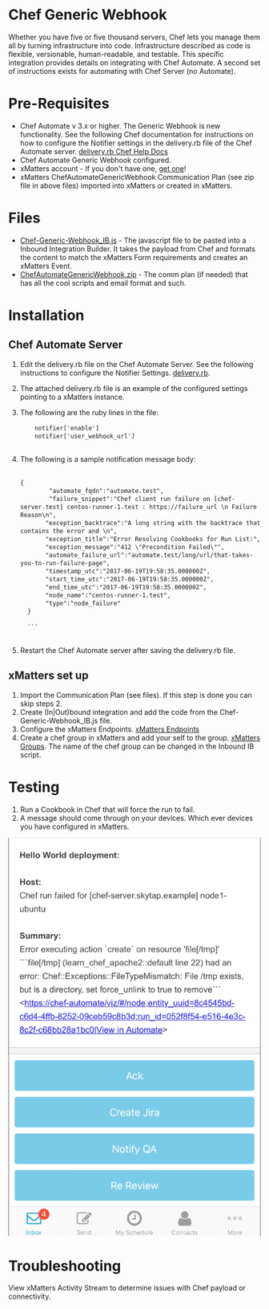 # Chef Generic Webhook
Whether you have five or five thousand servers, Chef lets you manage them all by turning infrastructure into code. Infrastructure described as code is flexible, versionable, human-readable, and testable. This specific integration provides details on integrating with Chef Automate.  A second set of instructions exists for automating with Chef Server (no Automate).

# Pre-Requisites
* Chef Automate v 3.x or higher.  The Generic Webhook is new functionality.  See the following Chef documentation for instructions on how to configure the Notifier settings in the delivery.rb file of the Chef Automate server.  [delivery.rb Chef Help Docs](http://chef-web-docs-notify.s3-website-us-west-2.amazonaws.com/config_rb_delivery.html#notifier-settings)
* Chef Automate Generic Webhook configured.  
* xMatters account - If you don't have one, [get one](https://www.xmatters.com)!
* xMatters ChefAutomateGenericWebhook Communication Plan (see zip file in above files) imported into xMatters or created in xMatters.

# Files
* [Chef-Generic-Webhook_IB.js](Chef-Generic-Webhook_IB.js) - The javascript file to be pasted into a Inbound Integration Builder. It takes the payload from Chef and formats the content to match the xMatters Form requirements and creates an xMatters Event. 
* [ChefAutomateGenericWebhook.zip](ChefAutomateGenericWebhook.zip) - The comm plan (if needed) that has all the cool scripts and email format and such. 

# Installation

## Chef Automate Server
1. Edit the delivery.rb file on the Chef Automate Server.  See the following instructions to configure the Notifier Settings. [delivery.rb](http://chef-web-docs-notify.s3-website-us-west-2.amazonaws.com/config_rb_delivery.html#notifier-settings).
2. The attached delivery.rb file is an example of the configured settings pointing to a xMatters instance.
3. The following are the ruby lines in the file:
      ``` 
          notifier['enable']
          notifier['user_webhook_url'] 
          
      ```
4. The following is a sample notification message body:

      ``` 
      
      {
              "automate_fqdn":"automate.test",
              "failure_snippet":"Chef client run failure on [chef-server.test] centos-runner-1.test : https://failure_url \n Failure Reason\n",
             "exception_backtrace":"A long string with the backtrace that contains the error and \n",
             "exception_title":"Error Resolving Cookbooks for Run List:",
             "exception_message":"412 \"Precondition Failed\"",
             "automate_failure_url":"automate.test/long/url/that-takes-you-to-run-failure-page",
             "timestamp_utc":"2017-06-19T19:58:35.000000Z",
             "start_time_utc":"2017-06-19T19:58:35.000000Z",
             "end_time_utc":"2017-06-19T19:58:35.000000Z",
             "node_name":"centos-runner-1.test",
             "type":"node_failure"
        }
        
        ```
        
5. Restart the Chef Automate server after saving the delivery.rb file.



## xMatters set up
1. Import the Communication Plan (see files).  If this step is done you can skip steps 2.
2. Create (In|Out)bound integration and add the code from the Chef-Generic-Webhook_IB.js file.
3. Configure the xMatters Endpoints. [xMatters Endpoints](https://help.xmatters.com/OnDemand/xmodwelcome/integrationbuilder/configure-endpoints.htm)
4. Create a chef group in xMatters and add your self to the group. [xMatters Groups](https://help.xmatters.com/OnDemand/groups/groups.htm).  The name of the chef group can be changed in the Inbound IB script.
  
# Testing
1. Run a Cookbook in Chef that will force the run to fail.
2. A message should come through on your devices.  Which ever devices you have configured in xMatters.
<kbd>
<img src="media/Picture1.png">
</kbd>

# Troubleshooting
View xMatters Activity Stream to determine issues with Chef payload or connectivity.


